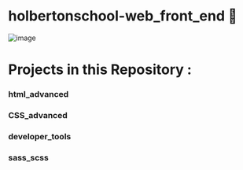 # holbertonschool-web_front_end 📌

![image](https://zupimages.net/up/24/16/mteg.png)

# Projects in this Repository :

### html_advanced
### CSS_advanced
### developer_tools
### sass_scss
